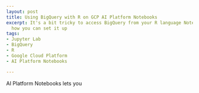 ```yaml
---
layout: post
title: Using BigQuery with R on GCP AI Platform Notebooks
excerpt: It's a bit tricky to access BigQuery from your R language Notebooks.  Here's
  how you can set it up
tags:
- Jupyter Lab
- BigQuery
- R
- Google Cloud Platform
- AI Platform Notebooks

---
```

AI Platform Notebooks lets you 